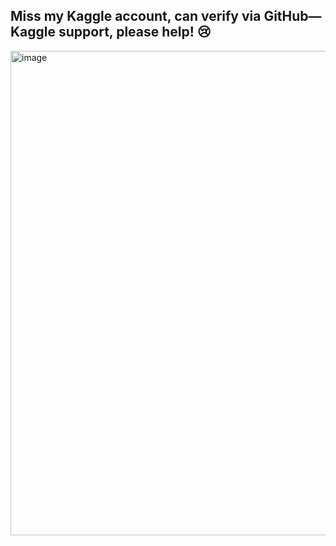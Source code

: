 ## Miss my Kaggle account, can verify via GitHub—Kaggle support, please help! 😢

<img width="775" alt="image" src="https://github.com/user-attachments/assets/8233684c-95e2-4150-a188-ebb690393e27" />

<!--

Here are some ideas to get you started:

- 🔭 I’m currently working on ...
- 🌱 I’m currently learning ...
- 👯 I’m looking to collaborate on ...
- 🤔 I’m looking for help with ...
- 💬 Ask me about ...
- 📫 How to reach me: ...
- 😄 Pronouns: ...
- ⚡ Fun fact: ...
-->

